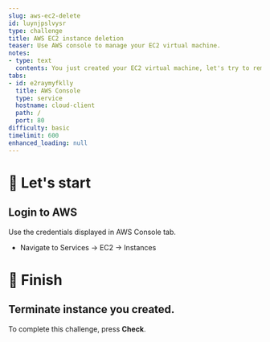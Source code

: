 ```yaml
---
slug: aws-ec2-delete
id: luynjpslvysr
type: challenge
title: AWS EC2 instance deletion
teaser: Use AWS console to manage your EC2 virtual machine.
notes:
- type: text
  contents: You just created your EC2 virtual machine, let's try to remove it!
tabs:
- id: e2raymyfklly
  title: AWS Console
  type: service
  hostname: cloud-client
  path: /
  port: 80
difficulty: basic
timelimit: 600
enhanced_loading: null
---
```


🚀 Let's start
==============

## Login to AWS

Use the credentials displayed in AWS Console tab.

- Navigate to Services -> EC2 -> Instances

🏁 Finish
=========

## Terminate instance you created.

To complete this challenge, press **Check**.
